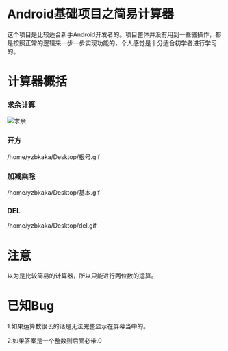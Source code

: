 # Android基础项目之简易计算器
 这个项目是比较适合新手Android开发者的。项目整体并没有用到一些骚操作，都是按照正常的逻辑来一步一步实现功能的，个人感觉是十分适合初学者进行学习的。
 # 计算器概括
 ### 求余计算
![求余](/home/yzbkaka/Desktop/求余数.gif)
 ### 开方
 /home/yzbkaka/Desktop/根号.gif
 ### 加减乘除
 /home/yzbkaka/Desktop/基本.gif
 ### DEL
 /home/yzbkaka/Desktop/del.gif
# 注意
 以为是比较简易的计算器，所以只能进行两位数的运算。
# 已知Bug
 1.如果运算数很长的话是无法完整显示在屏幕当中的。
 
 2.如果答案是一个整数则后面必带.0


